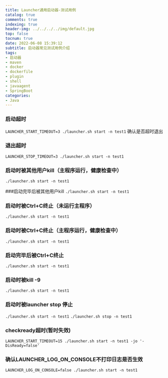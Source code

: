 ```yaml
---
title: Launcher通用启动器-测试用例
catalog: true
comments: true
indexing: true
header-img: ../../../../img/default.jpg
top: false
tocnum: true
date: 2022-06-08 15:39:12
subtitle: 启动器常见测试用例介绍
tags:
- 启动器
- maven
- docker
- dockerfile
- plugin
- shell
- javaagent
- SpringBoot
categories:
- Java
---
```


### 启动超时
`LAUNCHER_START_TIMEOUT=3 ./launcher.sh start -n test1`
确认是否超时退出

### 退出超时
`LAUNCHER_STOP_TIMEOUT=3 ./launcher.sh start -n test1`

### 启动时被其他用户kill（主程序运行，健康检查中）
`./launcher.sh start -n test1`

###启动完毕后被其他用户kill
`./launcher.sh start -n test1`

### 启动时被Ctrl+C终止（未运行主程序）
`./launcher.sh start -n test1`

### 启动时被Ctrl+C终止（主程序运行，健康检查中）
`./launcher.sh start -n test1`

### 启动完毕后被Ctrl+C终止
`./launcher.sh start -n test1`

### 启动时被kill -9
`./launcher.sh start -n test1`

### 启动时被launcher stop 停止
`./launcher.sh start -n test1`
`./launcher.sh stop -n test1`

### checkready超时(暂时失效)
`LAUNCHER_START_TIMEOUT=15 ./launcher.sh start -n test1 -jo '-DisReady=false'`

### 确认LAUNCHER_LOG_ON_CONSOLE不打印日志是否生效
`LAUNCHER_LOG_ON_CONSOLE=false ./launcher.sh start -n test1`
